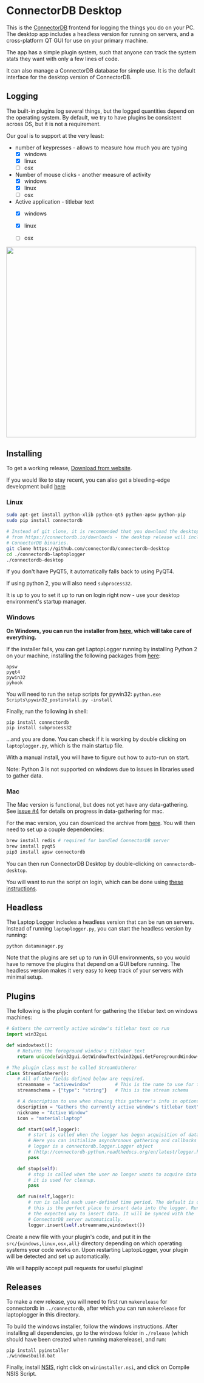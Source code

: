 ConnectorDB Desktop
==================

This is the [ConnectorDB](https://connectordb.io) frontend for logging the things you do on your PC. 
The desktop app includes a headless version for running on servers, and a cross-platform QT GUI for use on your primary machine.

The app has a simple plugin system, such that anyone can track the system stats they want with only a few lines of code.

It can also manage a ConnectorDB database for simple use. It is the default interface for the desktop version of ConnectorDB.

## Logging
The built-in plugins log several things, but the logged quantities depend on the operating system.
By default, we try to have plugins be consistent across OS, but it is not a requirement.

Our goal is to support at the very least:
- number of keypresses - allows to measure how much you are typing
	- [x] windows
	- [x] linux
	- [ ] osx
- Number of mouse clicks - another measure of activity
	- [x] windows
	- [x] linux
	- [ ] osx
- Active application - titlebar text
	- [x] windows
	- [x] linux
	- [ ] osx


<img src="https://raw.githubusercontent.com/connectordb/connectordb-laptoplogger/master/laptoplogger.png" width="500"/>


## Installing

To get a working release, [Download from website](https://connectordb.io/download).

If you would like to stay recent, you can also get a bleeding-edge development build [here](https://keybase.pub/dkumor/connectordb)

### Linux

```bash
sudo apt-get install python-xlib python-qt5 python-apsw python-pip
sudo pip install connectordb

# Instead of git clone, it is recommended that you download the desktop release
# from https://connectordb.io/downloads - the desktop release will include precompiled
# ConnectorDB binaries.
git clone https://github.com/connectordb/connectordb-desktop
cd ./connectordb-laptoplogger
./connectordb-desktop
```

If you don't have PyQT5, it automatically falls back to using PyQT4.

If using python 2, you will also need `subprocess32`.

It is up to you to set it up to run on login right now - use your desktop environment's startup manager.


### Windows

**On Windows, you can run the installer from [here](https://connectordb.io/download), which will take care of everything.**

If the installer fails, you can get LaptopLogger running
by installing Python 2 on your machine, installing the following packages from [here](http://www.lfd.uci.edu/~gohlke/pythonlibs/):
```
apsw
pyqt4
pywin32
pyhook
```
You will need to run the setup scripts for pywin32: `python.exe Scripts\pywin32_postinstall.py -install`

Finally, run the following in shell:
```
pip install connectordb
pip install subprocess32
```

...and you are done. You can check if it is working by double clicking on `laptoplogger.py`, which is the main startup file.

With a manual install, you will have to figure out how to auto-run on start.

Note: Python 3 is not supported on windows due to issues in libraries used to gather data.


### Mac

The Mac version is functional, but does not yet have any data-gathering. See [issue #4](https://github.com/connectordb/connectordb-laptoplogger/issues/2) for details on progress in data-gathering for mac.

For the mac version, you can download the archive from [here](https://connectordb.io/download). You will then need to set up a couple dependencies:

```bash
brew install redis # required for bundled ConnectorDB server
brew install pyqt5
pip3 install apsw connectordb
```

You can then run ConnectorDB Desktop by double-clicking on `connectordb-desktop`. 

You will want to run the script on login, which can be done using [these instructions](http://stackoverflow.com/questions/6442364/running-script-upon-login-mac/13372744#13372744).

## Headless

The Laptop Logger includes a headless version that can be run on servers. Instead of running `laptoplogger.py`,
you can start the headless version by running:

```
python datamanager.py
```

Note that the plugins are set up to run in GUI environments, so you would have to remove the plugins that depend on a GUI
before running. The headless version makes it very easy to keep track of your servers with minimal setup.

## Plugins

The following is the plugin content for gathering the titlebar text on windows machines:

```python
# Gathers the currently active window's titlebar text on run
import win32gui

def windowtext():
	# Returns the foreground window's titlebar text
	return unicode(win32gui.GetWindowText(win32gui.GetForegroundWindow()),errors="ignore")

# The plugin class must be called StreamGatherer
class StreamGatherer():
	# All of the fields defined below are required.
	streamname = "activewindow"         # This is the name to use for the stream
	streamschema = {"type": "string"}   # This is the stream schema

	# A description to use when showing this gatherer's info in options
	description = "Gathers the currently active window's titlebar text"
	nickname = "Active Window"
	icon = "material:laptop"

	def start(self,logger):
		# start is called when the logger has begun acquisition of data.
		# Here you can initialize asynchronous gathering and callbacks
		# logger is a connectordb.logger.Logger object
		# (http://connectordb-python.readthedocs.org/en/latest/logger.html)
		pass

	def stop(self):
		# stop is called when the user no longer wants to acquire data from your plugin.
		# it is used for cleanup.
		pass

	def run(self,logger):
		# run is called each user-defined time period. The default is once every 4 seconds.
		# this is the perfect place to insert data into the logger. Running logger.insert is
		# the expected way to insert data. It will be synced with the
		# ConnectorDB server automatically.
		logger.insert(self.streamname,windowtext())

```

Create a new file with your plugin's code, and put it in the `src/{windows,linux,osx,all}` directory depending on which operating systems your code works on. Upon restarting LaptopLogger, your plugin will be detected and set up automatically.

We will happily accept pull requests for useful plugins!

## Releases

To make a new release, you will need to first run `makerelease` for connectordb 
in `../connectordb`, after which you can run `makerelease` for laptoplogger in this directory.

To build the windows installer, follow the windows instructions. After installing all dependencies,
go to the windows folder in `./release` (which should have been created when running makerelease), and run:
```
pip install pyinstaller
./windowsbuild.bat
```

Finally, install [NSIS](http://nsis.sourceforge.net/Main_Page), right click on `wininstaller.nsi`,
and click on Compile NSIS Script.